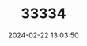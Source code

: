 ---
title: "33334"
category: "Tristaniopsis decorticata"
draft: false
date: 2024-02-22 13:03:50
languages:
  Iloko: ["Adios"]
  Philippine (Other): ["Anigad", "Bagitulai-Bayabo", "Bungla", "Busag", "Hublas", "Hus-Hus", "Tinadan"]
  Tagalog: ["Dingalas", "Makatulai-Bayabo", "Malapiga", "Malabayabas"]
  Bikol: ["Tiga"]
---